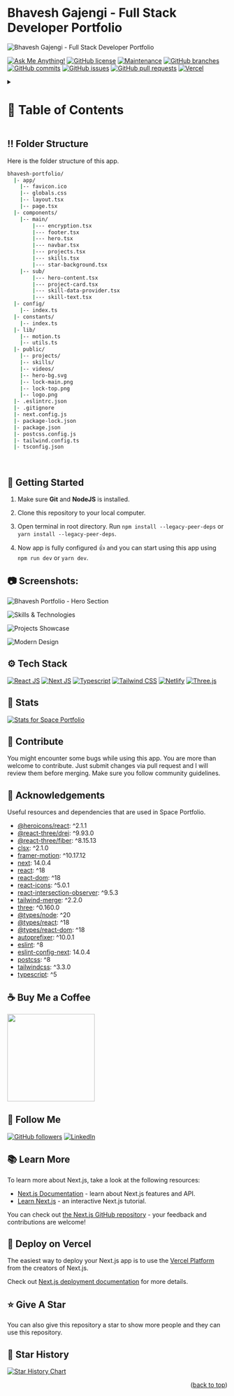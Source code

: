 <a name="readme-top"></a>

# Bhavesh Gajengi - Full Stack Developer Portfolio

![Bhavesh Gajengi - Full Stack Developer Portfolio](/.github/images/img_main.png "Bhavesh Gajengi - Full Stack Developer Portfolio")

[![Ask Me Anything!](https://img.shields.io/badge/Ask%20me-anything-1abc9c.svg)](https://github.com/BhaveshGajengi1 "Ask Me Anything!")
[![GitHub license](https://img.shields.io/github/license/BhaveshGajengi1/bhavesh-portfolio?style=for-the-badge)](https://github.com/BhaveshGajengi1/bhavesh-portfolio/blob/main/LICENSE "Github license")
[![Maintenance](https://img.shields.io/badge/Maintained%3F-yes-green.svg)](https://github.com/BhaveshGajengi1/bhavesh-portfolio/commits/main "Maintenance")
[![GitHub branches](https://badgen.net/github/branches/BhaveshGajengi1/bhavesh-portfolio)](https://github.com/BhaveshGajengi1/bhavesh-portfolio/branches "GitHub branches")
[![GitHub commits](https://badgen.net/github/commits/BhaveshGajengi1/bhavesh-portfolio)](https://github.com/BhaveshGajengi1/bhavesh-portfolio/commits "Github commits")
[![GitHub issues](https://img.shields.io/github/issues/BhaveshGajengi1/bhavesh-portfolio)](https://github.com/BhaveshGajengi1/bhavesh-portfolio/issues "GitHub issues")
[![GitHub pull requests](https://img.shields.io/github/issues-pr/BhaveshGajengi1/bhavesh-portfolio)](https://github.com/BhaveshGajengi1/bhavesh-portfolio/pulls "GitHub pull requests")
[![Vercel](https://img.shields.io/badge/Deployed%20on-Vercel-black)](https://bhaveshgajengi.vercel.app/ "Vercel")

<!-- Table of Contents -->
<details>

<summary>

# :notebook_with_decorative_cover: Table of Contents

</summary>

- [Folder Structure](#bangbang-folder-structure)
- [Getting Started](#toolbox-getting-started)
- [Screenshots](#camera-screenshots)
- [Tech Stack](#gear-tech-stack)
- [Stats](#wrench-stats)
- [Contribute](#raised_hands-contribute)
- [Acknowledgements](#gem-acknowledgements)
- [Buy Me a Coffee](#coffee-buy-me-a-coffee)
- [Follow Me](#rocket-follow-me)
- [Learn More](#books-learn-more)
- [Deploy on Vercel](#page_with_curl-deploy-on-vercel)
- [Give A Star](#star-give-a-star)
- [Star History](#star2-star-history)
- [Give A Star](#star-give-a-star)

</details>

## :bangbang: Folder Structure

Here is the folder structure of this app.

```bash
bhavesh-portfolio/
  |- app/
    |-- favicon.ico
    |-- globals.css
    |-- layout.tsx
    |-- page.tsx
  |- components/
    |-- main/
        |--- encryption.tsx
        |--- footer.tsx
        |--- hero.tsx
        |--- navbar.tsx
        |--- projects.tsx
        |--- skills.tsx
        |--- star-background.tsx
    |-- sub/
        |--- hero-content.tsx
        |--- project-card.tsx
        |--- skill-data-provider.tsx
        |--- skill-text.tsx
  |- config/
    |-- index.ts
  |- constants/
    |-- index.ts
  |- lib/
    |-- motion.ts
    |-- utils.ts
  |- public/
    |-- projects/
    |-- skills/
    |-- videos/
    |-- hero-bg.svg
    |-- lock-main.png
    |-- lock-top.png
    |-- logo.png
  |- .eslintrc.json
  |- .gitignore
  |- next.config.js
  |- package-lock.json
  |- package.json
  |- postcss.config.js
  |- tailwind.config.ts
  |- tsconfig.json
```

<br />

## :toolbox: Getting Started

1. Make sure **Git** and **NodeJS** is installed.

2. Clone this repository to your local computer.

3. Open terminal in root directory. Run `npm install --legacy-peer-deps` or `yarn install --legacy-peer-deps`.

4. Now app is fully configured 👍 and you can start using this app using `npm run dev` or `yarn dev`.

## :camera: Screenshots:

![Bhavesh Portfolio - Hero Section](/.github/images/img1.png "Modern Hero Section with 3D Animations")

![Skills & Technologies](/.github/images/img2.png "Showcasing Technical Skills")

![Projects Showcase](/.github/images/img3.png "Featured Projects Display")

![Modern Design](/.github/images/img4.png "Responsive UI/UX Design")

## :gear: Tech Stack

[![React JS](https://skillicons.dev/icons?i=react "React JS")](https://react.dev/ "React JS") [![Next JS](https://skillicons.dev/icons?i=next "Next JS")](https://nextjs.org/ "Next JS") [![Typescript](https://skillicons.dev/icons?i=ts "Typescript")](https://www.typescriptlang.org/ "Typescript") [![Tailwind CSS](https://skillicons.dev/icons?i=tailwind "Tailwind CSS")](https://tailwindcss.com/ "Tailwind CSS") [![Netlify](https://skillicons.dev/icons?i=netlify "Netlify")](https://netlify.app/ "Netlify") [![Three.js](https://skillicons.dev/icons?i=threejs "Three.js")](https://threejs.org/ "Three.js")

## :wrench: Stats

[![Stats for Space Portfolio](/.github/images/stats.svg "Stats for Space Portfolio")](https://pagespeed.web.dev/analysis/https-spaceportfolio-netlify-app/2efbmg117d "Stats for Space Portfolio")

## :raised_hands: Contribute

You might encounter some bugs while using this app. You are more than welcome to contribute. Just submit changes via pull request and I will review them before merging. Make sure you follow community guidelines.

## :gem: Acknowledgements

Useful resources and dependencies that are used in Space Portfolio.

- [@heroicons/react](https://www.npmjs.com/package/@heroicons/react): ^2.1.1
- [@react-three/drei](https://www.npmjs.com/package/@react-three/drei): ^9.93.0
- [@react-three/fiber](https://www.npmjs.com/package/@react-three/fiber): ^8.15.13
- [clsx](https://www.npmjs.com/package/clsx): ^2.1.0
- [framer-motion](https://www.npmjs.com/package/framer-motion): ^10.17.12
- [next](https://www.npmjs.com/package/next): 14.0.4
- [react](https://www.npmjs.com/package/react): ^18
- [react-dom](https://www.npmjs.com/package/react-dom): ^18
- [react-icons](https://www.npmjs.com/package/react-icons): ^5.0.1
- [react-intersection-observer](https://www.npmjs.com/package/react-intersection-observer): ^9.5.3
- [tailwind-merge](https://www.npmjs.com/package/tailwind-merge): ^2.2.0
- [three](https://www.npmjs.com/package/three): ^0.160.0
- [@types/node](https://www.npmjs.com/package/@types/node): ^20
- [@types/react](https://www.npmjs.com/package/@types/react): ^18
- [@types/react-dom](https://www.npmjs.com/package/@types/react-dom): ^18
- [autoprefixer](https://www.npmjs.com/package/autoprefixer): ^10.0.1
- [eslint](https://www.npmjs.com/package/eslint): ^8
- [eslint-config-next](https://www.npmjs.com/package/eslint-config-next): 14.0.4
- [postcss](https://www.npmjs.com/package/postcss): ^8
- [tailwindcss](https://www.npmjs.com/package/tailwindcss): ^3.3.0
- [typescript](https://www.npmjs.com/package/typescript): ^5

## :coffee: Buy Me a Coffee

[<img src="https://img.shields.io/badge/Buy_Me_A_Coffee-FFDD00?style=for-the-badge&logo=buy-me-a-coffee&logoColor=black" width="200" />](https://www.buymeacoffee.com/bhaveshgajengi "Buy me a Coffee")

## :rocket: Follow Me

[![GitHub followers](https://img.shields.io/github/followers/BhaveshGajengi1?style=social&label=Follow&maxAge=2592000)](https://github.com/BhaveshGajengi1 "Follow Me")
[![LinkedIn](https://img.shields.io/badge/LinkedIn-Connect-blue?style=social&logo=linkedin)](https://www.linkedin.com/in/bhaveshgajengi/ "Connect on LinkedIn")
## :books: Learn More

To learn more about Next.js, take a look at the following resources:

- [Next.js Documentation](https://nextjs.org/docs) - learn about Next.js features and API.
- [Learn Next.js](https://nextjs.org/learn) - an interactive Next.js tutorial.

You can check out [the Next.js GitHub repository](https://github.com/vercel/next.js/) - your feedback and contributions are welcome!

## :page_with_curl: Deploy on Vercel

The easiest way to deploy your Next.js app is to use the [Vercel Platform](https://vercel.com/new?utm_medium=default-template&filter=next.js&utm_source=create-next-app&utm_campaign=create-next-app-readme) from the creators of Next.js.

Check out [Next.js deployment documentation](https://nextjs.org/docs/deployment) for more details.

## :star: Give A Star

You can also give this repository a star to show more people and they can use this repository.

## :star2: Star History

<a href="https://star-history.com/#BhaveshGajengi1/bhavesh-portfolio&Timeline">
<picture>
  <source media="(prefers-color-scheme: dark)" srcset="https://api.star-history.com/svg?repos=BhaveshGajengi1/bhavesh-portfolio&type=Timeline&theme=dark" />
  <source media="(prefers-color-scheme: light)" srcset="https://api.star-history.com/svg?repos=BhaveshGajengi1/bhavesh-portfolio&type=Timeline" />
  <img alt="Star History Chart" src="https://api.star-history.com/svg?repos=BhaveshGajengi1/bhavesh-portfolio&type=Timeline" />
</picture>
</a>

<br />
<p align="right">(<a href="#readme-top">back to top</a>)</p>

